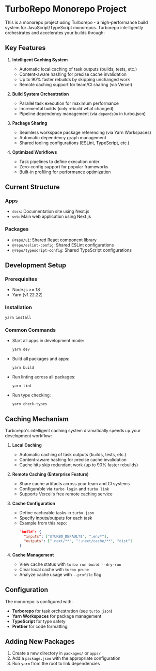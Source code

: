 # TurboRepo Monorepo Project

This is a monorepo project using Turborepo - a high-performance build system for JavaScript/TypeScript monorepos. Turborepo intelligently orchestrates and accelerates your builds through:

## Key Features

1. **Intelligent Caching System**
   - Automatic local caching of task outputs (builds, tests, etc.)
   - Content-aware hashing for precise cache invalidation
   - Up to 90% faster rebuilds by skipping unchanged work
   - Remote caching support for team/CI sharing (via Vercel)

2. **Build System Orchestration**
   - Parallel task execution for maximum performance
   - Incremental builds (only rebuild what changed)
   - Pipeline dependency management (via `dependsOn` in turbo.json)

3. **Package Sharing**
   - Seamless workspace package referencing (via Yarn Workspaces)
   - Automatic dependency graph management
   - Shared tooling configurations (ESLint, TypeScript, etc.)

4. **Optimized Workflows**
   - Task pipelines to define execution order
   - Zero-config support for popular frameworks
   - Built-in profiling for performance optimization

## Current Structure

### Apps
- `docs`: Documentation site using Next.js
- `web`: Main web application using Next.js

### Packages
- `@repo/ui`: Shared React component library
- `@repo/eslint-config`: Shared ESLint configurations
- `@repo/typescript-config`: Shared TypeScript configurations

## Development Setup

### Prerequisites
- Node.js >= 18
- Yarn (v1.22.22)

### Installation
```bash
yarn install
```

### Common Commands

- Start all apps in development mode:
  ```bash
  yarn dev
  ```

- Build all packages and apps:
  ```bash
  yarn build
  ```

- Run linting across all packages:
  ```bash
  yarn lint
  ```

- Run type checking:
  ```bash
  yarn check-types
  ```

## Caching Mechanism

Turborepo's intelligent caching system dramatically speeds up your development workflow:

1. **Local Caching**
   - Automatic caching of task outputs (builds, tests, etc.)
   - Content-aware hashing for precise cache invalidation
   - Cache hits skip redundant work (up to 90% faster rebuilds)

2. **Remote Caching (Enterprise Feature)**
   - Share cache artifacts across your team and CI systems
   - Configurable via `turbo login` and `turbo link`
   - Supports Vercel's free remote caching service

3. **Cache Configuration**
   - Define cacheable tasks in `turbo.json`
   - Specify inputs/outputs for each task
   - Example from this repo:
     ```json
     "build": {
       "inputs": ["$TURBO_DEFAULT$", ".env*"],
       "outputs": [".next/**", "!.next/cache/**", "dist"]
     }
     ```

4. **Cache Management**
   - View cache status with `turbo run build --dry-run`
   - Clear local cache with `turbo prune`
   - Analyze cache usage with `--profile` flag

## Configuration

The monorepo is configured with:

- **Turborepo** for task orchestration (see `turbo.json`)
- **Yarn Workspaces** for package management
- **TypeScript** for type safety
- **Prettier** for code formatting

## Adding New Packages

1. Create a new directory in `packages/` or `apps/`
2. Add a `package.json` with the appropriate configuration
3. Run `yarn` from the root to link dependencies

